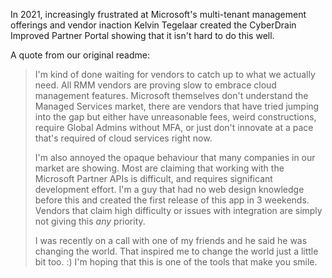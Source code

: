 <!-- markdownlint-disable-next-line MD041 -->

In 2021, increasingly frustrated at Microsoft's multi-tenant management offerings and vendor inaction Kelvin Tegelaar created the CyberDrain Improved Partner Portal showing that it isn't hard to do this well.

A quote from our original readme:

> I'm kind of done waiting for vendors to catch up to what we actually need. All RMM vendors are proving slow to embrace cloud management features. Microsoft themselves don't understand the Managed Services market, there are vendors that have tried jumping into the gap but either have unreasonable fees, weird constructions, require Global Admins without MFA, or just don't innovate at a pace that's required of cloud services right now.
>
> I'm also annoyed the opaque behaviour that many companies in our market are showing. Most are claiming that working with the Microsoft Partner APIs is difficult, and requires significant development effort. I'm a guy that had no web design knowledge before this and created the first release of this app in 3 weekends. Vendors that claim high difficulty or issues with integration are simply not giving this _any_ priority.
>
> I was recently on a call with one of my friends and he said he was changing the world. That inspired me to change the world just a little bit too. :) I'm hoping that this is one of the tools that make you smile.
